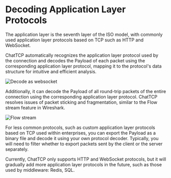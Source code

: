 # Decoding Application Layer Protocols

The application layer is the seventh layer of the ISO model, with commonly used application layer protocols based on TCP such as HTTP and WebSocket.

ChatTCP automatically recognizes the application layer protocol used by the connection and decodes the Payload of each packet using the corresponding application layer protocol, mapping it to the protocol's data structure for intuitive and efficient analysis.

![Decode as websocket](/images/decode-application-layer-protocols/chat-payload-webscoket.png)

Additionally, it can decode the Payload of all round-trip packets of the entire connection using the corresponding application layer protocol. ChatTCP resolves issues of packet sticking and fragmentation, similar to the Flow stream feature in Wireshark.

![Flow stream](/images/decode-application-layer-protocols/flow-stream-decode-app-layer-protocol.png)

For less common protocols, such as custom application layer protocols based on TCP used within enterprises, you can export the Payload as a binary file and decode it using your own protocol decoder. Typically, you will need to filter whether to export packets sent by the client or the server separately.

Currently, ChatTCP only supports HTTP and WebSocket protocols, but it will gradually add more application layer protocols in the future, such as those used by middleware: Redis, SQL.
